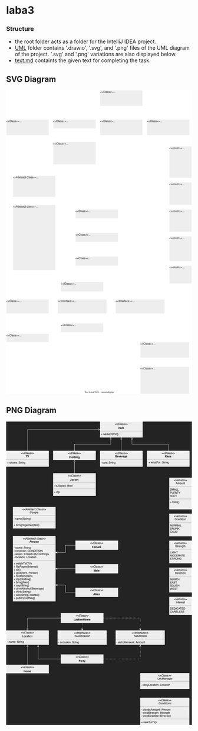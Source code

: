 # laba3

### Structure
- the root folder acts as a folder for the IntelliJ IDEA project.
- [UML](https://github.com/Sat1l/laba3/tree/main/UML) folder contains '.drawio', '.svg', and '.png' files of the UML diagram of the project. '.svg' and '.png' variations are also displayed below.
- [text.md](https://github.com/Sat1l/laba3/tree/main/text.md) containts the given text for completing the task. 

## SVG Diagram
![UML diagram svg](./UML/UML.drawio.svg)

## PNG Diagram
![UML diagram png](./UML/UML.drawio.png)
